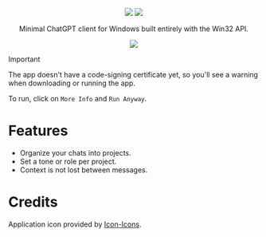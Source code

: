 <div align="center">
  <p>
    <a href="https://github.com/gpt32/application/releases/latest/download/gpt32.exe"><img src="https://img.shields.io/github/v/release/gpt32/application?sort=semver&style=for-the-badge&logo=github&label=Download%20Exe" /></a>
    <a href="https://github.com/GPT32/application/milestones"><img src="https://img.shields.io/badge/view_the-roadmap-blue?style=for-the-badge&logo=rocket&logoColor=white" /></a>
  </p>
  <p>Minimal ChatGPT client for Windows built entirely with the Win32 API.</p>
  <img src="../assets/demo.gif" />
</div>

> [!IMPORTANT]
> The app doesn't have a code-signing certificate yet, so you'll see a warning when downloading or running the app.
>
> To run, click on `More Info` and `Run Anyway`.

# Features

- Organize your chats into projects.
- Set a tone or role per project.
- Context is not lost between messages.

# Credits

Application icon provided by [Icon-Icons](https://icon-icons.com/icon/book-address-education-bookmark-business-agenda-notebook/267267).

